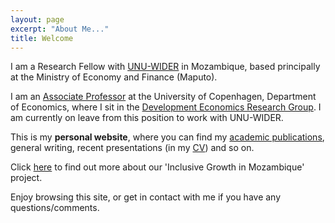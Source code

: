 ```yaml
---
layout: page
excerpt: "About Me..."
title: Welcome
---
```


I am a Research Fellow with [UNU-WIDER](https://www.wider.unu.edu) in Mozambique, based principally at the Ministry of Economy and Finance (Maputo). 

I am an [Associate Professor](https://www.economics.ku.dk/staff/vip/?pure=en/persons/335694) at the University of Copenhagen, Department of Economics, where I sit in the [Development Economics Research Group](https://www.econ.ku.dk/derg/). I am currently on leave from this position to work with UNU-WIDER.

This is my __personal website__, where you can find my [academic publications](https://esamjones.github.io/publications/), general writing, recent presentations (in my [CV](https://esamjones.github.io/cv/)) and so on.

Click [here](https://igmozambique.wider.unu.edu/) to find out more about our 'Inclusive Growth in Mozambique' project.

Enjoy browsing this site, or get in contact with me if you have any questions/comments.
